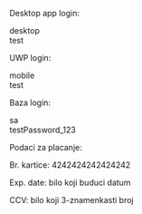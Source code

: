 Desktop app login:

desktop  
test



UWP login:


mobile  
test



Baza login:


sa  
testPassword_123



Podaci za placanje:



Br. kartice: 4242424242424242

Exp. date: bilo koji buduci datum

CCV: bilo koji 3-znamenkasti broj

